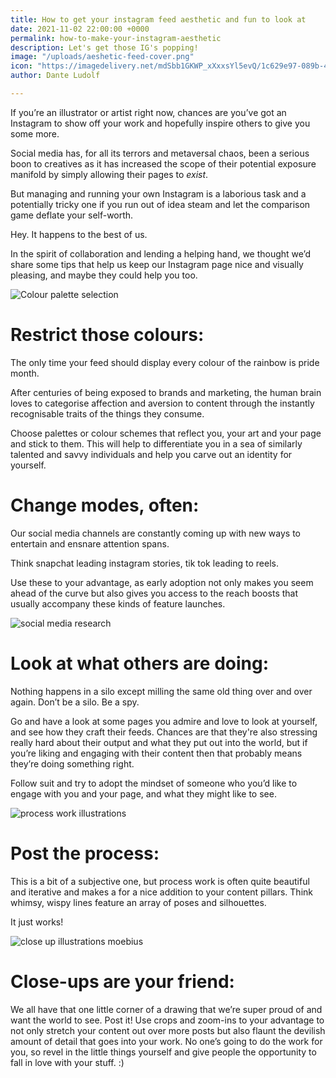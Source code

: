 ```yaml
---
title: How to get your instagram feed aesthetic and fun to look at
date: 2021-11-02 22:00:00 +0000
permalink: how-to-make-your-instagram-aesthetic
description: Let's get those IG's popping!
image: "/uploads/aeshetic-feed-cover.png"
icon: "https://imagedelivery.net/mdSbb1GKWP_xXxxsYl5evQ/1c629e97-089b-4827-a366-5e743da36700/icon"
author: Dante Ludolf

---
```

If you’re an illustrator or artist right now, chances are you’ve got an Instagram to show off your work and hopefully inspire others to give you some more.

Social media has, for all its terrors and metaversal chaos, been a serious boon to creatives as it has increased the scope of their potential exposure manifold by simply allowing their pages to _exist_.

But managing and running your own Instagram is a laborious task and a potentially tricky one if you run out of idea steam and let the comparison game deflate your self-worth.

Hey. It happens to the best of us.

In the spirit of collaboration and lending a helping hand, we thought we’d share some tips that help us keep our Instagram page nice and visually pleasing, and maybe they could help you too.

![Colour palette selection](https://imagedelivery.net/mdSbb1GKWP_xXxxsYl5evQ/1c629e97-089b-4827-a366-5e743da36700/optimised)

# Restrict those colours:

The only time your feed should display every colour of the rainbow is pride month.

After centuries of being exposed to brands and marketing, the human brain loves to categorise affection and aversion to content through the instantly recognisable traits of the things they consume.

Choose palettes or colour schemes that reflect you, your art and your page and stick to them. This will help to differentiate you in a sea of similarly talented and savvy individuals and help you carve out an identity for yourself.

# Change modes, often:

Our social media channels are constantly coming up with new ways to entertain and ensnare attention spans.

Think snapchat leading instagram stories, tik tok leading to reels.

Use these to your advantage, as early adoption not only makes you seem ahead of the curve but also gives you access to the reach boosts that usually accompany these kinds of feature launches.

![social media research](https://imagedelivery.net/mdSbb1GKWP_xXxxsYl5evQ/5a4e8520-102d-46a3-2e45-6367d395cb00/optimised)

# Look at what others are doing:

Nothing happens in a silo except milling the same old thing over and over again. Don’t be a silo. Be a spy.

Go and have a look at some pages you admire and love to look at yourself, and see how they craft their feeds. Chances are that they're also stressing really hard about their output and what they put out into the world, but if you’re liking and engaging with their content then that probably means they’re doing something right.

Follow suit and try to adopt the mindset of someone who you’d like to engage with you and your page, and what they might like to see.

![process work illustrations](https://imagedelivery.net/mdSbb1GKWP_xXxxsYl5evQ/4ae5f0eb-403c-42d5-c2fe-3a5a34884f00/optimised)

# Post the process:

This is a bit of a subjective one, but process work is often quite beautiful and iterative and makes a for a nice addition to your content pillars. Think whimsy, wispy lines feature an array of poses and silhouettes.

It just works!

![close up illustrations moebius](https://imagedelivery.net/mdSbb1GKWP_xXxxsYl5evQ/2b21d9a8-8b21-491e-b5c0-bcd6b1062000/optimised)

# Close-ups are your friend:

We all have that one little corner of a drawing that we’re super proud of and want the world to see. Post it! Use crops and zoom-ins to your advantage to not only stretch your content out over more posts but also flaunt the devilish amount of detail that goes into your work. No one’s going to do the work for you, so revel in the little things yourself and give people the opportunity to fall in love with your stuff. :)